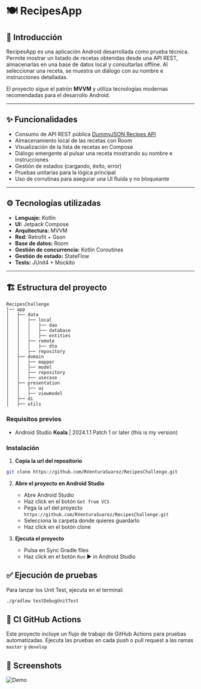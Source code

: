 # 🍽️ RecipesApp

## 📖 Introducción

RecipesApp es una aplicación Android desarrollada como prueba técnica. Permite mostrar un listado de recetas obtenidas desde una API REST, almacenarlas en una base de datos local y consultarlas offline. Al seleccionar una receta, se muestra un diálogo con su nombre e instrucciones detalladas.

El proyecto sigue el patrón **MVVM** y utiliza tecnologías modernas recomendadas para el desarrollo Android.

---

## ✨ Funcionalidades

- Consumo de API REST pública [DummyJSON Recipes API](https://dummyjson.com/recipes?limit=30)
- Almacenamiento local de las recetas con Room
- Visualización de la lista de recetas en Compose
- Diálogo emergente al pulsar una receta mostrando su nombre e instrucciones
- Gestión de estados (cargando, éxito, error)
- Pruebas unitarias para la lógica principal
- Uso de corrutinas para asegurar una UI fluida y no bloqueante

---

## ⚙️ Tecnologías utilizadas

- **Lenguaje:** Kotlin
- **UI:** Jetpack Compose
- **Arquitectura:** MVVM
- **Red:** Retrofit + Gson
- **Base de datos:** Room
- **Gestión de concurrencia:** Kotlin Coroutines
- **Gestión de estado:** StateFlow
- **Tests:** JUnit4 + Mockito

---

## 🏗️ Estructura del proyecto

```
RecipesChallenge
│── app
│   ├── data
│   │   ├── local
│   │   │   ├── dao
│   │   │   ├── database
│   │   │   ├── entities
│   │   ├── remote
│   │   │   ├── dto
│   │   ├── repository
│   ├── domain
│   │   ├── mapper
│   │   ├── model
│   │   ├── repository
│   │   ├── usecase
│   ├── presentation
│   │   ├── ui
│   │   ├── viewmodel
│   ├── di
│   ├── utils
```

### Requisitos previos

- Android Studio **Koala** | 2024.1.1 Patch 1 or later (this is my version)

### Instalación

1. **Copia la url del repositorio**

```sh
git clone https://github.com/RVenturaSuarez/RecipesChallenge.git
```

2. **Abre el proyecto en Android Studio**

   - Abre Android Studio
   - Haz click en el botón `Get from VCS`
   - Pega la url del proyecto `https://github.com/RVenturaSuarez/RecipesChallenge.git`
   - Selecciona la carpeta donde quieres guardarlo
   - Haz click en el botón clone

3. **Ejecuta el proyecto**

   - Pulsa en Sync Gradle files
   - Haz click en el botón `Run` ▶️ in Android Studio

## ✅ Ejecución de pruebas

Para lanzar los Unit Test, ejecuta en el terminal:

```sh
./gradlew testDebugUnitTest
```

## 🔧 CI GitHub Actions

Este proyecto incluye un flujo de trabajo de GitHub Actions para pruebas automatizadas. Ejecuta las pruebas en cada push o pull request a las ramas `master` y `develop`


## 📸 Screenshots

![Demo](assets/recipesScreen.gif)
